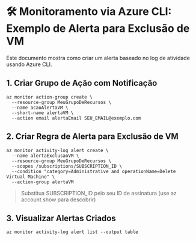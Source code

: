 # 🛠️ Monitoramento via Azure CLI: Exemplo de Alerta para Exclusão de VM

Este documento mostra como criar um alerta baseado no log de atividade usando Azure CLI.

## 1. Criar Grupo de Ação com Notificação
```
az monitor action-group create \
  --resource-group MeuGrupoDeRecursos \
  --name acaoAlertaVM \
  --short-name alertaVM \
  --action email alertaEmail SEU_EMAIL@exemplo.com
```
## 2. Criar Regra de Alerta para Exclusão de VM
```
az monitor activity-log alert create \
  --name alertaExclusaoVM \
  --resource-group MeuGrupoDeRecursos \
  --scopes /subscriptions/SUBSCRIPTION_ID \
  --condition "category=Administrative and operationName=Delete Virtual Machine" \
  --action-group alertaVM
```
> Substitua SUBSCRIPTION_ID pelo seu ID de assinatura (use az account show para descobrir)

## 3. Visualizar Alertas Criados
```
az monitor activity-log alert list --output table
```

